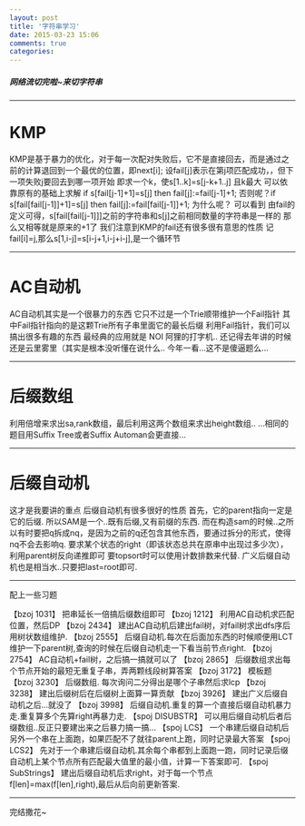 ```yaml
---
layout: post
title: '字符串学习'
date: 2015-03-23 15:06
comments: true
categories: 
---
```

##### 网络流切完啦~来切字符串
<!--more-->
---
# KMP
KMP是基于暴力的优化，对于每一次配对失败后，它不是直接回去，而是通过之前的计算退回到一个最优的位置，即next[i];
设fail[j]表示在第j项匹配成功，，但下一项失败j要回去到哪一项开始
即求一个k，使s[1..k]=s[j-k+1..j] 且k最大
可以依靠原有的基础上求解
if s[fail[j-1]+1]=s[j] then fail[j]:=fail[j-1]+1;
否则呢？if s[fail[fail[j-1]]+1]=s[j] then fail[j]:=fail[fail[j-1]]+1;
为什么呢？
可以看到
由fail的定义可得，s[fail[fail[j-1]]]之前的字符串和s[j]之前相同数量的字符串是一样的
那么又相等就是原来的+1了
我们注意到KMP的fail还有很多很有意思的性质
记fail[i]=j,那么s[1,i-j]=s[i-j+1,i-j+i-j],是一个循环节


---
# AC自动机
AC自动机其实是一个很暴力的东西
它只不过是一个Trie顺带维护一个Fail指针
其中Fail指针指向的是这颗Trie所有子串里面它的最长后缀
利用Fail指针，我们可以搞出很多有趣的东西
最经典的应用就是 NOI 阿狸的打字机..
还记得去年讲的时候还是云里雾里（其实是根本没听懂在说什么..
今年一看...这不是傻逼题么...

---
# 后缀数组
利用倍增来求出sa,rank数组，最后利用这两个数组来求出height数组..
...相同的题目用Suffix Tree或者Suffix Automan会更直接...

---

# 后缀自动机
这才是我要讲的重点
后缀自动机有很多很好的性质
首先，它的parent指向一定是它的后缀.
所以SAM是一个..既有后缀,又有前缀的东西.
而在构造sam的时候..之所以有时要把q拆成nq，是因为之前的q还包含其他东西，要通过拆分的形式，使得nq不会去影响q.
要求某个状态的right（即该状态总共在原串中出现过多少次），利用parent树反向递推即可
要topsort时可以使用计数排数来代替.
广义后缀自动机也是相当水..只要把last=root即可.

---

配上一些习题

【bzoj 1031】 把串延长一倍搞后缀数组即可
【bzoj 1212】 利用AC自动机求匹配位置，然后DP
【bzoj 2434】 建出AC自动机后建出fail树，对fail树求出dfs序后用树状数组维护.
【bzoj 2555】 后缀自动机.每次在后面加东西的时候顺便用LCT维护一下parent树,查询的时候在后缀自动机走一下看当前节点right.
【bzoj 2754】 AC自动机+fail树，之后搞一搞就可以了
【bzoj 2865】 后缀数组求出每个节点开始的最短无重复子串，弄两颗线段树算答案
【bzoj 3172】 模板题
【bzoj 3230】 后缀数组. 每次询问二分得出是哪个子串然后求lcp
【bzoj 3238】 建出后缀树后在后缀树上面算一算贡献
【bzoj 3926】 建出广义后缀自动机之后...就没了
【bzoj 3998】 后缀自动机.重复的算一个直接后缀自动机暴力走.重复算多个先算right再暴力走.
【spoj DISUBSTR】 可以用后缀自动机后者后缀数组..反正只要建出来之后暴力搞一搞...
【spoj LCS】 一个串建后缀自动机后另外一个串在上面跑，如果匹配不了就往parent上跑，同时记录最大答案
【spoj LCS2】 先对于一个串建后缀自动机.其余每个串都到上面跑一跑，同时记录后缀自动机上某个节点所有匹配最大值里的最小值，计算一下答案即可.
【spoj SubStrings】 建出后缀自动机后求right，对于每一个节点f[len]=max(f[len],right),最后从后向前更新答案.

---

完结撒花~
